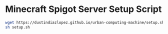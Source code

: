 # Minecraft Spigot Server Setup Script

```sh
wget https://dustindiazlopez.github.io/urban-computing-machine/setup.sh && \
sh setup.sh
```
